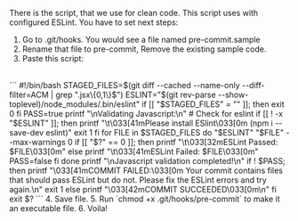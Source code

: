 There is the script, that we use for clean code. This script uses with configured ESLint.
You have to set next steps: 
  1. Go to .git/hooks. You would see a file named pre-commit.sample
  2. Rename that file to pre-commit, Remove the existing sample code.
  3. Paste this script:
   <br>
      ```
        #!/bin/bash
        STAGED_FILES=$(git diff --cached --name-only --diff-filter=ACM | grep ".jsx\{0,1\}$")
        ESLINT="$(git rev-parse --show-toplevel)/node_modules/.bin/eslint"
        if [[ "$STAGED_FILES" = "" ]]; then
          exit 0
        fi
        PASS=true
        printf "\nValidating Javascript:\n"
        # Check for eslint
        if [[ ! -x "$ESLINT" ]]; then
          printf "\t\033[41mPlease install ESlint\033[0m (npm i --save-dev eslint)"
          exit 1
        fi
        for FILE in $STAGED_FILES
        do
          "$ESLINT" "$FILE" --max-warnings 0
          if [[ "$?" == 0 ]]; then
            printf "\t\033[32mESLint Passed: $FILE\033[0m"
          else
            printf "\t\033[41mESLint Failed: $FILE\033[0m"
            PASS=false
          fi
        done
        printf "\nJavascript validation completed!\n"
        if ! $PASS; then
          printf "\033[41mCOMMIT FAILED:\033[0m Your commit contains files that should pass ESLint but do not. Please fix the ESLint errors and try again.\n"
          exit 1
        else
          printf "\033[42mCOMMIT SUCCEEDED\033[0m\n"
        fi
        exit $?
      ```
  4. Save file.
  5. Run `chmod +x .git/hooks/pre-commit` to make it an executable file.
  6. Voila!

